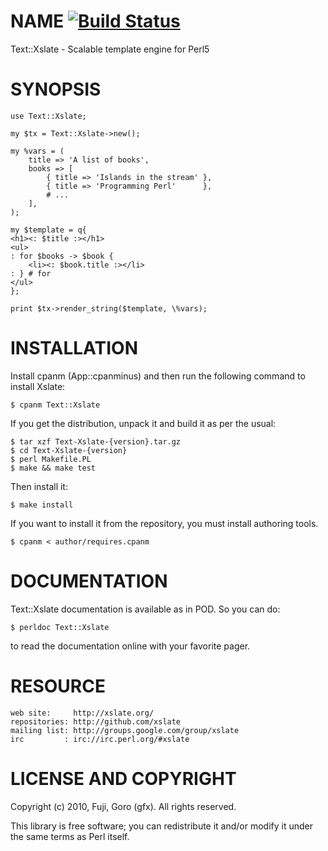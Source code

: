 # NAME [![Build Status](https://secure.travis-ci.org/xslate/p5-Text-Xslate.png)](http://travis-ci.org/xslate/p5-Text-Xslate)

Text::Xslate - Scalable template engine for Perl5

# SYNOPSIS

    use Text::Xslate;

    my $tx = Text::Xslate->new();

    my %vars = (
        title => 'A list of books',
        books => [
            { title => 'Islands in the stream' },
            { title => 'Programming Perl'      },
            # ...
        ],
    );

    my $template = q{
    <h1><: $title :></h1>
    <ul>
    : for $books -> $book {
        <li><: $book.title :></li>
    : } # for
    </ul>
    };

    print $tx->render_string($template, \%vars);

# INSTALLATION

Install cpanm (App::cpanminus) and then run the following command to install
Xslate:

    $ cpanm Text::Xslate

If you get the distribution, unpack it and build it as per the usual:

    $ tar xzf Text-Xslate-{version}.tar.gz
    $ cd Text-Xslate-{version}
    $ perl Makefile.PL
    $ make && make test

Then install it:

    $ make install

If you want to install it from the repository, you must install authoring
tools.

    $ cpanm < author/requires.cpanm

# DOCUMENTATION

Text::Xslate documentation is available as in POD. So you can do:

    $ perldoc Text::Xslate

to read the documentation online with your favorite pager.

# RESOURCE

    web site:     http://xslate.org/
    repositories: http://github.com/xslate
    mailing list: http://groups.google.com/group/xslate
    irc         : irc://irc.perl.org/#xslate

# LICENSE AND COPYRIGHT

Copyright (c) 2010, Fuji, Goro (gfx). All rights reserved.

This library is free software; you can redistribute it and/or modify
it under the same terms as Perl itself.

